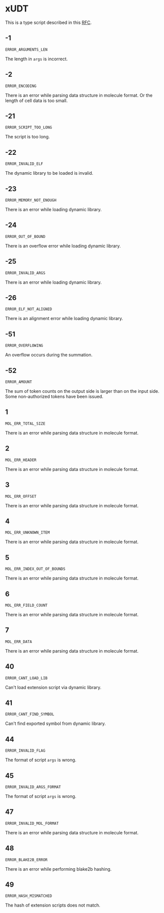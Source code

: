 # xUDT

This is a type script described in this [RFC](https://github.com/nervosnetwork/rfcs/pull/428).

## -1
`ERROR_ARGUMENTS_LEN`

The length in `args` is incorrect.

## -2
`ERROR_ENCODING`

There is an error while parsing data structure in molecule format.
Or the length of cell data is too small.

## -21
`ERROR_SCRIPT_TOO_LONG`

The script is too long.

## -22
`ERROR_INVALID_ELF`

The dynamic library to be loaded is invalid.

## -23
`ERROR_MEMORY_NOT_ENOUGH`

There is an error while loading dynamic library.

## -24
`ERROR_OUT_OF_BOUND`

There is an overflow error while loading dynamic library.

## -25
`ERROR_INVALID_ARGS`

There is an error while loading dynamic library.

## -26
`ERROR_ELF_NOT_ALIGNED`

There is an alignment error while loading dynamic library.

## -51
`ERROR_OVERFLOWING`

An overflow occurs during the summation.


## -52
`ERROR_AMOUNT`

The sum of token counts on the output side is larger than on the input side.
Some non-authorized tokens have been issued.

## 1
`MOL_ERR_TOTAL_SIZE`

There is an error while parsing data structure in molecule format.

## 2
`MOL_ERR_HEADER`

There is an error while parsing data structure in molecule format.

## 3
`MOL_ERR_OFFSET`

There is an error while parsing data structure in molecule format.

## 4
`MOL_ERR_UNKNOWN_ITEM`

There is an error while parsing data structure in molecule format.

## 5
`MOL_ERR_INDEX_OUT_OF_BOUNDS`

There is an error while parsing data structure in molecule format.

## 6
`MOL_ERR_FIELD_COUNT`

There is an error while parsing data structure in molecule format.

## 7
`MOL_ERR_DATA`

There is an error while parsing data structure in molecule format.


## 40
`ERROR_CANT_LOAD_LIB`

Can't load extension script via dynamic library.

## 41
`ERROR_CANT_FIND_SYMBOL`

Can't find exported symbol from dynamic library.

## 44
`ERROR_INVALID_FLAG`

The format of script `args` is wrong.


## 45
`ERROR_INVALID_ARGS_FORMAT`

The format of script `args` is wrong.

## 47
`ERROR_INVALID_MOL_FORMAT`

There is an error while parsing data structure in molecule format.


## 48
`ERROR_BLAKE2B_ERROR`

There is an error while performing blake2b hashing.


## 49
`ERROR_HASH_MISMATCHED`

The hash of extension scripts does not match.
